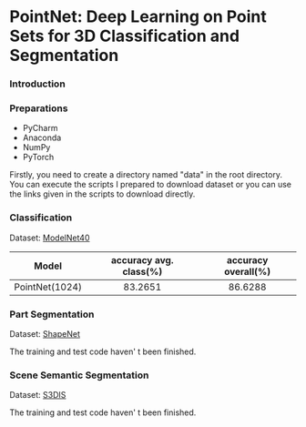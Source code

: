 # PointNet: Deep Learning on Point Sets for 3D Classification and Segmentation

### Introduction

### Preparations

* PyCharm
* Anaconda
* NumPy
* PyTorch

Firstly, you need to create a directory named "data" in the root directory. You can execute the scripts I prepared to download dataset or you can use the links given in the scripts to download directly.

### Classification

Dataset: [ModelNet40](https://shapenet.cs.stanford.edu/media/modelnet40_ply_hdf5_2048.zip)

| Model | accuracy avg. class(%) | accuracy overall(%) |
| :---: | :---:| :---: |
| PointNet(1024) | 83.2651 | 86.6288 |

### Part Segmentation

Dataset: [ShapeNet](https://shapenet.cs.stanford.edu/ericyi/shapenetcore_partanno_segmentation_benchmark_v0.zip)

The training and test code haven' t been finished.

### Scene Semantic Segmentation

Dataset: [S3DIS]()

The training and test code haven' t been finished.
